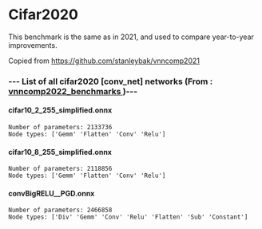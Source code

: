 # Cifar2020

This benchmark is the same as in 2021, and used to compare year-to-year improvements.

Copied from https://github.com/stanleybak/vnncomp2021

### --- List of all cifar2020 [conv_net] networks (From :<a href = 'https://github.com/ChristopherBrix/vnncomp2022_benchmarks'> vnncomp2022_benchmarks </a>)---

#### cifar10_2_255_simplified.onnx 
	Number of parameters: 2133736 
	Node types: ['Gemm' 'Flatten' 'Conv' 'Relu']

#### cifar10_8_255_simplified.onnx 
	Number of parameters: 2118856 
	Node types: ['Gemm' 'Flatten' 'Conv' 'Relu']

#### convBigRELU__PGD.onnx 
	Number of parameters: 2466858 
	Node types: ['Div' 'Gemm' 'Conv' 'Relu' 'Flatten' 'Sub' 'Constant']

